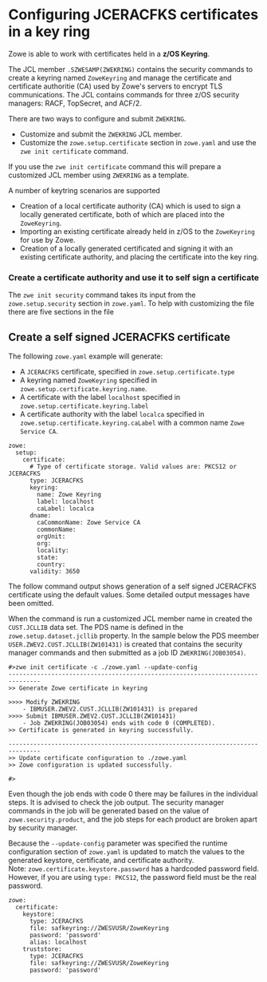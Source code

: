 # Configuring JCERACFKS certificates in a key ring

Zowe is able to work with certificates held in a **z/OS Keyring**.  

The JCL member `.SZWESAMP(ZWEKRING)` contains the security commands to create a keyring named `ZoweKeyring` and manage the certificate and certificate authoritie (CA) used by Zowe's servers to encrypt TLS communications.  The JCL contains commands for three z/OS security managers: RACF, TopSecret, and ACF/2.

There are two ways to configure and submit `ZWEKRING`.

- Customize and submit the `ZWEKRING` JCL member.
- Customize the `zowe.setup.certificate` section in `zowe.yaml` and use the `zwe init certificate` command. 

If you use the `zwe init certificate` command this will prepare a customized JCL member using `ZWEKRING` as a template.  

A number of keytring scenarios are supported

- Creation of a local certificate authority (CA) which is used to sign a locally generated certificate, both of which are placed into the `ZoweKeyring`.
- Importing an existing certificate already held in z/OS to the `ZoweKeyring` for use by Zowe.  
- Creation of a locally generated certificated and signing it with an existing certificate authority, and placing the certificate into the key ring. 

### Create a certificate authority and use it to self sign a certificate

The `zwe init security` command takes its input from the `zowe.setup.security` section in `zowe.yaml`.  To help with customizing the file there are five sections in the file 

## Create a self signed JCERACFKS certificate

The following `zowe.yaml` example will generate:

 - A `JCERACFKS` certificate, specified in `zowe.setup.certificate.type` 
 - A keyring named `ZoweKeyring` specified in  `zowe.setup.certificate.keyring.name`. 
 - A certificate with the label `localhost` specified in `zowe.setup.certificate.keyring.label`  
 - A certificate authority with the label `localca` specified in  `zowe.setup.certificate.keyring.caLabel` with a common name `Zowe Service CA`.

```
zowe:
  setup:
    certificate:
      # Type of certificate storage. Valid values are: PKCS12 or JCERACFKS
      type: JCERACFKS
      keyring:
        name: Zowe Keyring
        label: localhost
        caLabel: localca
      dname:
        caCommonName: Zowe Service CA
        commonName:
        orgUnit:
        org:
        locality:
        state:
        country:
      validity: 3650
```

The follow command output shows generation of a self signed JCERACFKS certificate using the default values.  Some detailed output messages have been omitted.

When the command is run a customized JCL member name in created the `CUST.JCLLIB` data set.  The PDS name is defined in the `zowe.setup.dataset.jcllib` property.  In the sample below the PDS meember `USER.ZWEV2.CUST.JCLLIB(ZW101431)` is created that contains the security manager commands and then submitted as a job ID `ZWEKRING(JOB03054)`.  

```
#>zwe init certificate -c ./zowe.yaml --update-config
-------------------------------------------------------------------------------
>> Generate Zowe certificate in keyring

>>>> Modify ZWEKRING
    - IBMUSER.ZWEV2.CUST.JCLLIB(ZW101431) is prepared
>>>> Submit IBMUSER.ZWEV2.CUST.JCLLIB(ZW101431)
    - Job ZWEKRING(JOB03054) ends with code 0 (COMPLETED).
>> Certificate is generated in keyring successfully.

-------------------------------------------------------------------------------
>> Update certificate configuration to ./zowe.yaml
>> Zowe configuration is updated successfully.

#>
```

Even though the job ends with code 0 there may be failures in the individual steps.  It is advised to check the job output.  The security manager commands in the job will be generated based on the value of `zowe.security.product`, and the job steps for each product are broken apart by security manager.  

Because the `--update-config` parameter was specified the runtime configuration section of `zowe.yaml` is updated to match the values to the generated keystore, certificate, and certificate authority.  
Note: `zowe.certificate.keystore.password` has a hardcoded password field. However, if you are using `type: PKCS12`, the password field must be the real password.

```
zowe:
  certificate:
    keystore:
      type: JCERACFKS
      file: safkeyring://ZWESVUSR/ZoweKeyring
      password: 'password'
      alias: localhost
    truststore:
      type: JCERACFKS
      file: safkeyring://ZWESVUSR/ZoweKeyring
      password: 'password'

```

